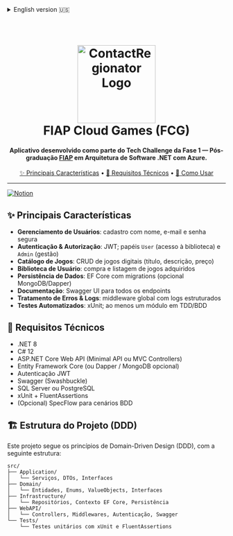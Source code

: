 <details>
<summary>English version 🇺🇸</summary>

<h1 align="center">
  <br>
  <img src="https://github.com/user-attachments/assets/620f926b-da49-41d0-8a51-b1b1214f4c4b" alt="ContactRegionator Logo" width="180">
  <br>
  FIAP Cloud Games (FCG)
  <br>
</h1>

<h4 align="center">
Service developed as part of the Phase 1 Tech Challenge — <a href="https://www.fiap.com.br/" target="_blank">FIAP</a> Postgraduate in .NET Software Architecture with Azure.
</h4>

<p align="center">
  <a href="#✨-key-features">✨ Key Features</a> •
  <a href="#🧠-technical-requirements">🧠 Technical Requirements</a> •
  <a href="#🚀-how-to-use">🚀 How to Use</a>
</p>

---

[![Notion](https://img.shields.io/badge/Notion-Tech%20Challenge%20Phase%201-000000?style=for-the-badge&logo=notion)](https://taisprestes01.notion.site/Desafio-1-1e4d3ce3193b8016a48ad266e08f6ccc)

## ✨ Key Features

- **User Management**: register with name, email & password (complexity rules)  
- **Authentication & Authorization**: JWT-based; roles `User` (library access) and `Admin` (manage users/games)  
- **Game Catalog**: CRUD operations for digital games (title, description, price)  
- **User Library**: purchase and list acquired games (many-to-many relation)  
- **Data Persistence**: EF Core with migrations (optional MongoDB/Dapper)  
- **API Documentation**: Swagger UI for all endpoints  
- **Error Handling & Logging**: global middleware with structured logs  
- **Automated Testing**: unit tests with xUnit; at least one module with TDD/BDD  

## 🧠 Technical Requirements

- .NET 8  
- C# 12  
- ASP.NET Core Web API (Minimal API or MVC Controllers)  
- Entity Framework Core (or Dapper / MongoDB optional)  
- JWT Authentication  
- Swagger (Swashbuckle)  
- SQL Server or PostgreSQL  
- xUnit + FluentAssertions  
- (Optional) SpecFlow for BDD scenarios  

## 🏗️ Project Structure (DDD)
This project follows Domain-Driven Design (DDD) principles with the following layered structure:

```
src/
├── Application/
│   └── Services, DTOs, Interfaces
├── Domain/
│   └── Entities, Enums, ValueObjects, Interfaces
├── Infrastructure/
│   └── Repositories, Persistence (EF Core), Context
├── WebAPI/
│   └── Controllers, Middlewares, Authentication, Swagger
└── Tests/
    └── Unit tests using xUnit and FluentAssertions
```
</details>

<h1 align="center">
  <br>
    <img src="https://github.com/user-attachments/assets/620f926b-da49-41d0-8a51-b1b1214f4c4b" alt="ContactRegionator Logo" width="180">
  <br>
  FIAP Cloud Games (FCG)
  <br>
</h1>

<h4 align="center">
Aplicativo desenvolvido como parte do Tech Challenge da Fase 1 — Pós-graduação <a href="https://www.fiap.com.br/" target="_blank">FIAP</a> em Arquitetura de Software .NET com Azure.
</h4>

<p align="center">
  <a href="#✨-principais-características">✨ Principais Características</a> •
  <a href="#🧠-requisitos-técnicos">🧠 Requisitos Técnicos</a> •
  <a href="#🚀-como-usar">🚀 Como Usar</a>
</p>

---

[![Notion](https://img.shields.io/badge/Notion-Tech%20Challenge%20Fase%201-000000?style=for-the-badge&logo=notion)](https://taisprestes01.notion.site/Desafio-1-1e4d3ce3193b8016a48ad266e08f6ccc)

## ✨ Principais Características

- **Gerenciamento de Usuários**: cadastro com nome, e-mail e senha segura  
- **Autenticação & Autorização**: JWT; papéis `User` (acesso à biblioteca) e `Admin` (gestão)  
- **Catálogo de Jogos**: CRUD de jogos digitais (título, descrição, preço)  
- **Biblioteca de Usuário**: compra e listagem de jogos adquiridos  
- **Persistência de Dados**: EF Core com migrations (opcional MongoDB/Dapper)  
- **Documentação**: Swagger UI para todos os endpoints  
- **Tratamento de Erros & Logs**: middleware global com logs estruturados  
- **Testes Automatizados**: xUnit; ao menos um módulo em TDD/BDD  

## 🧠 Requisitos Técnicos

- .NET 8  
- C# 12  
- ASP.NET Core Web API (Minimal API ou MVC Controllers)  
- Entity Framework Core (ou Dapper / MongoDB opcional)  
- Autenticação JWT  
- Swagger (Swashbuckle)  
- SQL Server ou PostgreSQL  
- xUnit + FluentAssertions  
- (Opcional) SpecFlow para cenários BDD  

## 🏗️ Estrutura do Projeto (DDD)
Este projeto segue os princípios de Domain-Driven Design (DDD), com a seguinte estrutura:
```
src/
├── Application/
│   └── Serviços, DTOs, Interfaces
├── Domain/
│   └── Entidades, Enums, ValueObjects, Interfaces
├── Infrastructure/
│   └── Repositórios, Contexto EF Core, Persistência
├── WebAPI/
│   └── Controllers, Middlewares, Autenticação, Swagger
└── Tests/
    └── Testes unitários com xUnit e FluentAssertions
```

